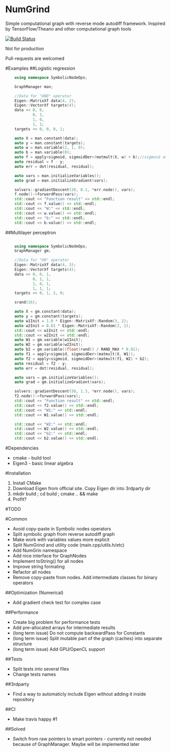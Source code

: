 # NumGrind
Simple computational graph with reverse mode autodiff framework. Inspired by TensorFlow/Theano and other computational graph tools

[![Build Status](https://travis-ci.org/Daiver/NumGrind.svg?branch=master)](https://travis-ci.org/Daiver/NumGrind)

Not for production

Pull-requests are welcomed

#Examples
##Logistic regression

```cpp
    using namespace SymbolicNodeOps;

    GraphManager man; 

    //Data for "AND" operator
    Eigen::MatrixXf data(4, 2);
    Eigen::VectorXf targets(4);
    data << 0, 0,
            0, 1,
            1, 0,
            1, 1;
    targets << 0, 0, 0, 1;

    auto X = man.constant(data);   
    auto y = man.constant(targets);
    auto w = man.variable(2, 1, 0);
    auto b = man.variable(0);
    auto f = apply<sigmoid, sigmoidDer>(matmult(X, w) + b);//sigmoid and sigmoidDer are simple float (float) functions
    auto residual = f - y;
    auto err = dot(residual, residual);

    auto vars = man.initializeVariables();
    auto grad = man.initializeGradient(vars);

	solvers::gradientDescent(20, 0.1, *err.node(), vars);
    f.node()->forwardPass(vars);
    std::cout << "Function result" << std::endl;
    std::cout << f.value() << std::endl;
    std::cout << "W:" << std::endl;
    std::cout << w.value() << std::endl;
    std::cout << "b:" << std::endl;
    std::cout << b.value() << std::endl;

```

##Multilayer perceptron
```cpp

    using namespace SymbolicNodeOps;
	GraphManager gm;

    //Data for "OR" operator
    Eigen::MatrixXf data(4, 3);
    Eigen::VectorXf targets(4);
    data << 0, 0, 1,
            0, 1, 1,
            1, 0, 1,
            1, 1, 1;
    targets << 0, 1, 1, 0;

    srand(16);

    auto X = gm.constant(data);
    auto y = gm.constant(targets);
    auto w1Init = 1.0 * Eigen::MatrixXf::Random(3, 2);
    auto w2Init = 0.01 * Eigen::MatrixXf::Random(2, 1);
    std::cout << w1Init << std::endl;
    std::cout << w2Init << std::endl;
    auto W1 = gm.variable(w1Init);
    auto W2 = gm.variable(w2Init);
    auto b2 = gm.variable((float)rand() / RAND_MAX * 0.01);
    auto f1 = apply<sigmoid, sigmoidDer>(matmult(X, W1));
    auto f2 = apply<sigmoid, sigmoidDer>(matmult(f1, W2) + b2);
    auto residual = f2 - y;
    auto err = dot(residual, residual);

    auto vars = gm.initializeVariables();
    auto grad = gm.initializeGradient(vars);

    solvers::gradientDescent(50, 1.3, *err.node(), vars);
    f2.node()->forwardPass(vars);
    std::cout << "Function result" << std::endl;
    std::cout << f2.value() << std::endl;
    std::cout << "W1:" << std::endl;
    std::cout << W1.value() << std::endl;

    std::cout << "W2:" << std::endl;
    std::cout << W2.value() << std::endl;
    std::cout << "b2:" << std::endl;
    std::cout << b2.value() << std::endl;

```

#Dependencies
 - cmake - build tool
 - Eigen3 - basic linear algebra

#Installation
1. Install CMake
2. Download Eigen from official site. Copy Eigen dir into 3rdparty dir
3. mkdir build ; cd build ; cmake .. && make
4. Profit?

#TODO

#Common
 - Avoid copy-paste in Symbolic nodes operators
 - Split symbolic graph from reverse autodiff graph
 - Make work with variables values more explicit
 - Split NumGrind and utility code (main.cpp/utils.h/etc)
 - Add NumGrin namespace
 - Add nice interface for GraphNodes
 - Implement toString() for all nodes
 - Improve string formating
 - Refactor all nodes
 - Remove copy-paste from nodes. Add intermediate classes for binary operators

##Optimization (Numerical)
 - Add gradient check test for complex case

##Performance
 - Create big problem for performance tests
 - Add pre-allocated arrays for intermediate results
 - (long term issue) Do not compute backwardPass for Constants
 - (long term issue) Split mutable part of the graph (caches) into separate structure
 - (long term issue) Add GPU/OpenCL support

##Tests
 - Split tests into several files
 - Change tests names

##3rdparty
 - Find a way to automaticly include Eigen without adding it inside repository

##CI
 - Make travis happy #1

##Solved
 - Switch from raw pointers to smart pointers - currently not needed because of GraphManager. Maybe will be implemented later
